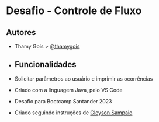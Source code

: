# Desafio - Controle de Fluxo

## Autores

- Thamy Gois > [@thamygois](https://github.com/thamygois)

- ## Funcionalidades

- Solicitar parâmetros ao usuário e imprimir as ocorrências
- Criado com a linguagem Java, pelo VS Code
- Desafio para Bootcamp Santander 2023
- Criado seguindo instruções de [Gleyson Sampaio](https://github.com/digitalinnovationone/trilha-java-basico/blob/main/desafios/controle-fluxo/README.md)
